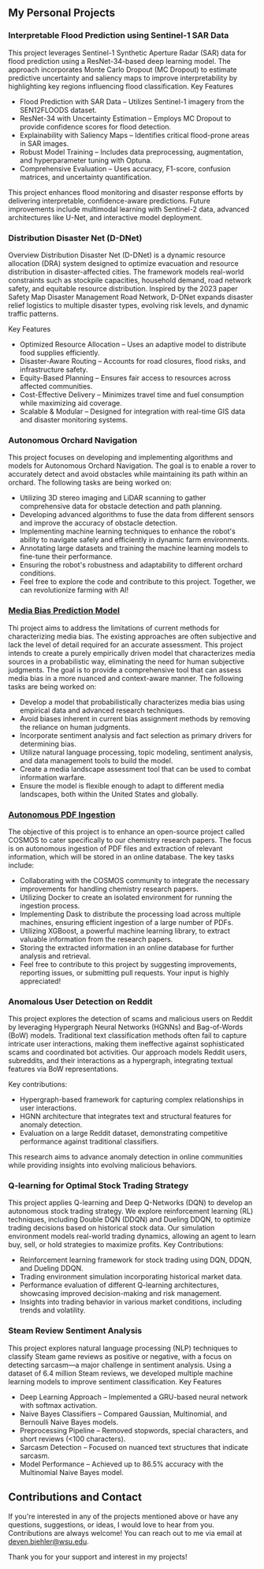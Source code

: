 ## My Personal Projects


### Interpretable Flood Prediction using Sentinel-1 SAR Data

This project leverages Sentinel-1 Synthetic Aperture Radar (SAR) data for flood prediction using a ResNet-34-based deep learning model. The approach incorporates Monte Carlo Dropout (MC Dropout) to estimate predictive uncertainty and saliency maps to improve interpretability by highlighting key regions influencing flood classification.
Key Features

- Flood Prediction with SAR Data – Utilizes Sentinel-1 imagery from the SEN12FLOODS dataset.
- ResNet-34 with Uncertainty Estimation – Employs MC Dropout to provide confidence scores for flood detection.
- Explainability with Saliency Maps – Identifies critical flood-prone areas in SAR images.
- Robust Model Training – Includes data preprocessing, augmentation, and hyperparameter tuning with Optuna.
- Comprehensive Evaluation – Uses accuracy, F1-score, confusion matrices, and uncertainty quantification.

This project enhances flood monitoring and disaster response efforts by delivering interpretable, confidence-aware predictions. Future improvements include multimodal learning with Sentinel-2 data, advanced architectures like U-Net, and interactive model deployment.


### Distribution Disaster Net (D-DNet)

Overview
Distribution Disaster Net (D-DNet) is a dynamic resource allocation (DRA) system designed to optimize evacuation and resource distribution in disaster-affected cities. The framework models real-world constraints such as stockpile capacities, household demand, road network safety, and equitable resource distribution. Inspired by the 2023 paper Safety Map Disaster Management Road Network, D-DNet expands disaster relief logistics to multiple disaster types, evolving risk levels, and dynamic traffic patterns.

Key Features
- Optimized Resource Allocation – Uses an adaptive model to distribute food supplies efficiently.
- Disaster-Aware Routing – Accounts for road closures, flood risks, and infrastructure safety.
- Equity-Based Planning – Ensures fair access to resources across affected communities.
- Cost-Effective Delivery – Minimizes travel time and fuel consumption while maximizing aid coverage.
- Scalable & Modular – Designed for integration with real-time GIS data and disaster monitoring systems.


### Autonomous Orchard Navigation
This project focuses on developing and implementing algorithms and models for Autonomous Orchard Navigation. The goal is to enable a rover to accurately detect and avoid obstacles while maintaining its path within an orchard. The following tasks are being worked on:

- Utilizing 3D stereo imaging and LiDAR scanning to gather comprehensive data for obstacle detection and path planning.
- Developing advanced algorithms to fuse the data from different sensors and improve the accuracy of obstacle detection.
- Implementing machine learning techniques to enhance the robot's ability to navigate safely and efficiently in dynamic farm environments.
- Annotating large datasets and training the machine learning models to fine-tune their performance.
- Ensuring the robot's robustness and adaptability to different orchard conditions.
- Feel free to explore the code and contribute to this project. Together, we can revolutionize farming with AI!

### [Media Bias Prediction Model](https://github.com/WSUCapstoneS2023/Media-Bias-Prediction-Model)
Thi project aims to address the limitations of current methods for characterizing media bias. The existing approaches are often subjective and lack the level of detail required for an accurate assessment. This project intends to create a purely empirically driven model that characterizes media sources in a probabilistic way, eliminating the need for human subjective judgments. The goal is to provide a comprehensive tool that can assess media bias in a more nuanced and context-aware manner. The following tasks are being worked on:

- Develop a model that probabilistically characterizes media bias using empirical data and advanced research techniques.
- Avoid biases inherent in current bias assignment methods by removing the reliance on human judgments.
- Incorporate sentiment analysis and fact selection as primary drivers for determining bias.
- Utilize natural language processing, topic modeling, sentiment analysis, and data management tools to build the model.
- Create a media landscape assessment tool that can be used to combat information warfare.
- Ensure the model is flexible enough to adapt to different media landscapes, both within the United States and globally.

### [Autonomous PDF Ingestion](https://github.com/Deven-Biehler/Cosmos)
The objective of this project is to enhance an open-source project called COSMOS to cater specifically to our chemistry research papers. The focus is on autonomous ingestion of PDF files and extraction of relevant information, which will be stored in an online database. The key tasks include:

- Collaborating with the COSMOS community to integrate the necessary improvements for handling chemistry research papers.
- Utilizing Docker to create an isolated environment for running the ingestion process.
- Implementing Dask to distribute the processing load across multiple machines, ensuring efficient ingestion of a large number of PDFs.
- Utilizing XGBoost, a powerful machine learning library, to extract valuable information from the research papers.
- Storing the extracted information in an online database for further analysis and retrieval.
- Feel free to contribute to this project by suggesting improvements, reporting issues, or submitting pull requests. Your input is highly appreciated!

### Anomalous User Detection on Reddit
This project explores the detection of scams and malicious users on Reddit by leveraging Hypergraph Neural Networks (HGNNs) and Bag-of-Words (BoW) models. Traditional text classification methods often fail to capture intricate user interactions, making them ineffective against sophisticated scams and coordinated bot activities. Our approach models Reddit users, subreddits, and their interactions as a hypergraph, integrating textual features via BoW representations.

Key contributions:
- Hypergraph-based framework for capturing complex relationships in user interactions.
- HGNN architecture that integrates text and structural features for anomaly detection.
- Evaluation on a large Reddit dataset, demonstrating competitive performance against traditional classifiers.

This research aims to advance anomaly detection in online communities while providing insights into evolving malicious behaviors.

### Q-learning for Optimal Stock Trading Strategy
This project applies Q-learning and Deep Q-Networks (DQN) to develop an autonomous stock trading strategy. We explore reinforcement learning (RL) techniques, including Double DQN (DDQN) and Dueling DDQN, to optimize trading decisions based on historical stock data. Our simulation environment models real-world trading dynamics, allowing an agent to learn buy, sell, or hold strategies to maximize profits.
Key Contributions:

- Reinforcement learning framework for stock trading using DQN, DDQN, and Dueling DDQN.
- Trading environment simulation incorporating historical market data.
- Performance evaluation of different Q-learning architectures, showcasing improved decision-making and risk management.
- Insights into trading behavior in various market conditions, including trends and volatility.

### Steam Review Sentiment Analysis

This project explores natural language processing (NLP) techniques to classify Steam game reviews as positive or negative, with a focus on detecting sarcasm—a major challenge in sentiment analysis. Using a dataset of 6.4 million Steam reviews, we developed multiple machine learning models to improve sentiment classification.
Key Features

- Deep Learning Approach – Implemented a GRU-based neural network with softmax activation.
- Naive Bayes Classifiers – Compared Gaussian, Multinomial, and Bernoulli Naive Bayes models.
- Preprocessing Pipeline – Removed stopwords, special characters, and short reviews (<100 characters).
- Sarcasm Detection – Focused on nuanced text structures that indicate sarcasm.
- Model Performance – Achieved up to 86.5% accuracy with the Multinomial Naive Bayes model.

## Contributions and Contact
If you're interested in any of the projects mentioned above or have any questions, suggestions, or ideas, I would love to hear from you. Contributions are always welcome! You can reach out to me via email at deven.biehler@wsu.edu.

Thank you for your support and interest in my projects!
